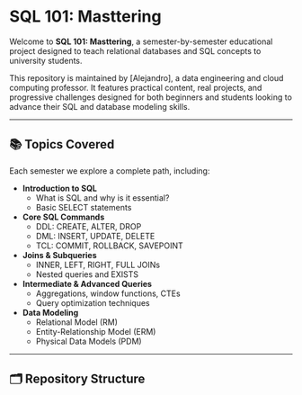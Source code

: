 # SQL 101: Masttering

Welcome to **SQL 101: Masttering**, a semester-by-semester educational project designed to teach relational databases and SQL concepts to university students.

This repository is maintained by [Alejandro], a data engineering and cloud computing professor. It features practical content, real projects, and progressive challenges designed for both beginners and students looking to advance their SQL and database modeling skills.

---

## 📚 Topics Covered

Each semester we explore a complete path, including:

- **Introduction to SQL**
  - What is SQL and why is it essential?
  - Basic SELECT statements
- **Core SQL Commands**
  - DDL: CREATE, ALTER, DROP
  - DML: INSERT, UPDATE, DELETE
  - TCL: COMMIT, ROLLBACK, SAVEPOINT
- **Joins & Subqueries**
  - INNER, LEFT, RIGHT, FULL JOINs
  - Nested queries and EXISTS
- **Intermediate & Advanced Queries**
  - Aggregations, window functions, CTEs
  - Query optimization techniques
- **Data Modeling**
  - Relational Model (RM)
  - Entity-Relationship Model (ERM)
  - Physical Data Models (PDM)

---

## 🗂️ Repository Structure
